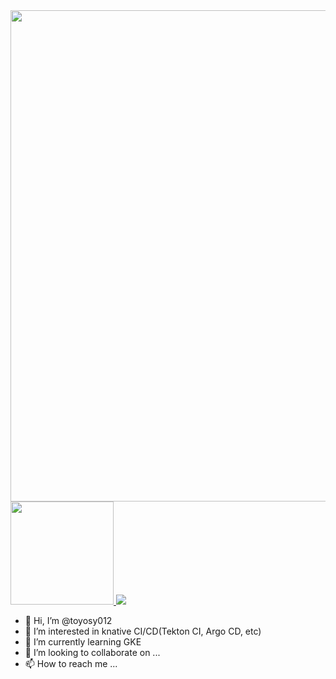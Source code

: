 <a href="https://github.com/vn7n24fzkq/github-profile-summary-cards">
  <img align="center" width="786" src="https://github-profile-summary-cards.vercel.app/api/cards/profile-details?username=toyosy012&theme=github#gh-light-mode-only" />
</a>

<a href="https://github.com/anuraghazra/github-readme-stats">
  <img height="165" src="https://github-readme-stats-git-masterrstaa-rickstaa.vercel.app/api?username=toyosy012&count_private=true&include_all_commits=true&show_icons=true" />
</a>
<a href="https://github.com/anuraghazra/github-readme-stats">
  <img src="https://github-readme-stats-git-masterrstaa-rickstaa.vercel.app/api/top-langs/?username=toyosy012&layout=compact" />
</a>

- 👋 Hi, I’m @toyosy012
- 👀 I’m interested in knative CI/CD(Tekton CI, Argo CD, etc)
- 🌱 I’m currently learning GKE
- 💞️ I’m looking to collaborate on ...
- 📫 How to reach me ...

<!---
toyosy012/toyosy012 is a ✨ special ✨ repository because its `README.md` (this file) appears on your GitHub profile.
You can click the Preview link to take a look at your changes.
--->
